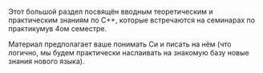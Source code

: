 Этот большой раздел посвящён вводным теоретическим и практическим знаниям по C++, которые встречаются на семинарах по практикумув 4ом семестре. 

Материал предполагает ваше понимать Си и писать на нём (что логично, мы будем практически наслаивать на знакомую базу новые знания нового языка).   